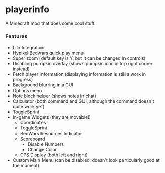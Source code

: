 # playerinfo
A Minecraft mod that does some cool stuff.

### Features
* Lifx Integration
* Hypixel Bedwars quick play menu
* Super zoom (default key is Y, but it can be changed in controls)
* Disabling pumpkin overlay (shows pumpkin icon in top right corner instead)
* Fetch player information (displaying information is still a work in progress)
* Background blurring in a GUI
* Options menu
* Note block helper (shows notes in chat)
* Calculator (both command and GUI, although the command doesn't quite work yet)
* ToggleSprint
* In-game Widgets (they are movable!)
  * Coordinates
  * ToggleSprint
  * BedWars Resources Indicator
  * Scoreboard
    * Disable Numbers
    * Change Color
  * CPS Display (both left and right)
* Custom Main Menu (can be disabled; doesn't look particularly good at the moment)
